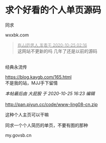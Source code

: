 # 求个好看的个人单页源码


同求

wxxbk.com<img id="aimg_IWYHQ" onclick="zoom(this, this.src, 0, 0, 0)" class="zoom" src="https://cdn.jsdelivr.net/gh/hishis/forum-master/public/images/patch.gif" onmouseover="img_onmouseoverfunc(this)" onload="thumbImg(this)" border="0" alt="" />

<div class="quote"><blockquote><font size="2"><a href="https://www.hostloc.com/forum.php?mod=redirect&amp;goto=findpost&amp;pid=9348467&amp;ptid=758160" target="_blank"><font color="#999999">有JJ的男人 发表于 2020-10-25 02:16</font></a></font><br />
这网站不更新的吗 几年了还是以前的源码</blockquote></div><br />
经典永流传<img src="static/image/smiley/default/lol.gif" smilieid="12" border="0" alt="" />

https://blog.kaygb.com/165.html<br />
不是我的站，MJJ手下留情<img src="static/image/smiley/default/lol.gif" smilieid="12" border="0" alt="" />

<i class="pstatus"> 本帖最后由 大屁股 于 2020-10-25 16:23 编辑 </i><br />
<br />
http://pan.piyun.cc/code/www-ling08-cn.zip

这种个人主页可以干嘛<img id="aimg_Nwt14" onclick="zoom(this, this.src, 0, 0, 0)" class="zoom" src="https://cdn.jsdelivr.net/gh/hishis/forum-master/public/images/patch.gif" onmouseover="img_onmouseoverfunc(this)" onload="thumbImg(this)" border="0" alt="" />

同求一个个人简历的单页，不要有图的那种

my.govsb.cn<img src="static/image/smiley/yct/022.gif" smilieid="42" border="0" alt="" />
